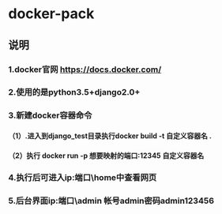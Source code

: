 
# docker-pack

## 说明

### 1.docker官网 https://docs.docker.com/

### 2.使用的是python3.5+django2.0+

### 3.新建docker容器命令

#### （1）.进入到django_test目录执行docker build -t 自定义容器名 .

#### （2）执行 docker run -p 想要映射的端口:12345 自定义容器名

### 4.执行后可进入ip:端口\home中查看网页

### 5.后台界面ip:端口\admin 帐号admin密码admin123456